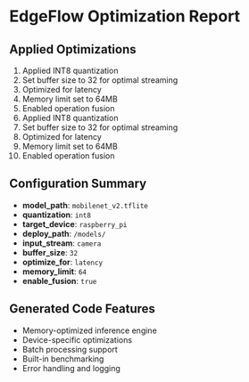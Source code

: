 # EdgeFlow Optimization Report

## Applied Optimizations

1. Applied INT8 quantization
2. Set buffer size to 32 for optimal streaming
3. Optimized for latency
4. Memory limit set to 64MB
5. Enabled operation fusion
6. Applied INT8 quantization
7. Set buffer size to 32 for optimal streaming
8. Optimized for latency
9. Memory limit set to 64MB
10. Enabled operation fusion

## Configuration Summary

- **model_path**: `mobilenet_v2.tflite`
- **quantization**: `int8`
- **target_device**: `raspberry_pi`
- **deploy_path**: `/models/`
- **input_stream**: `camera`
- **buffer_size**: `32`
- **optimize_for**: `latency`
- **memory_limit**: `64`
- **enable_fusion**: `true`

## Generated Code Features

- Memory-optimized inference engine
- Device-specific optimizations
- Batch processing support
- Built-in benchmarking
- Error handling and logging
